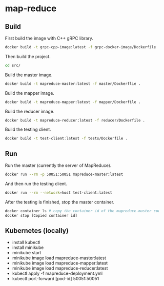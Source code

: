 # map-reduce


## Build

First build the image with C++ gRPC library.
```bash
docker build -t grpc-cpp-image:latest -f grpc-docker-image/Dockerfile .
```

Then build the project.

```bash
cd src/
```

Build the master image.
```bash
docker build -t mapreduce-master:latest -f master/Dockerflie .
```

Build the mapper image.
```bash
docker build -t mapreduce-mapper:latest -f mapper/Dockerfile .
```

Build the reducer image.
```bash
docker build -t mapreduce-reducer:latest -f reducer/Dockerfile .
```

Build the testing client.
```bash
docker build -t test-client:latest -f tests/Dockerfile .
```

## Run

Run the master (currently the server of MapReduce).
```bash
docker run --rm -p 50051:50051 mapreduce-master:latest
```

And then run the testing client.
```bash
docker run --rm --network=host test-client:latest
```

After the testing is finished, stop the master container.
```bash
docker container ls # copy the container id of the mapreduce-master container
docker stop [Copied container id]
```

## Kubernetes (locally)

*  install kubectl
* install minikube
* minikube start
* minikube image load mapreduce-master:latest
* minikube image load mapreduce-mapper:latest
* minikube image load mapreduce-reducer:latest
* kubectl apply -f mapreduce-deployment.yml
* kubectl port-forward [pod-id] 50051:50051